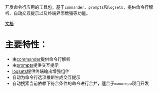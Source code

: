 
开发命令行应用的工具包，基于`commander`、`prompts`和`logsets`，提供命令行解析、自动交互提示以及终端界面增强等功能。

[文档]( http://zhangfisher.gitee.io/mixed-cli)

# 主要特性：

- 由[commander](https://github.com/tj/commander.js)提供命令行解析
- 由[prompts](https://github.com/terkelg/prompts)提供交互提示
- [logsets](https://github.com/terkelg/prompts)提供终端输出增强组件
- 自动为命令行选项推断生成交互提示
- 自动搜索当前依赖下符合条件的命令进行合并，适合于`monorepo`项目开发




